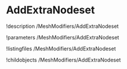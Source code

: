 <!-- MOOSE Documentation Stub: Remove this when content is added. -->

# AddExtraNodeset
!description /MeshModifiers/AddExtraNodeset

!parameters /MeshModifiers/AddExtraNodeset

!listingfiles /MeshModifiers/AddExtraNodeset

!childobjects /MeshModifiers/AddExtraNodeset
